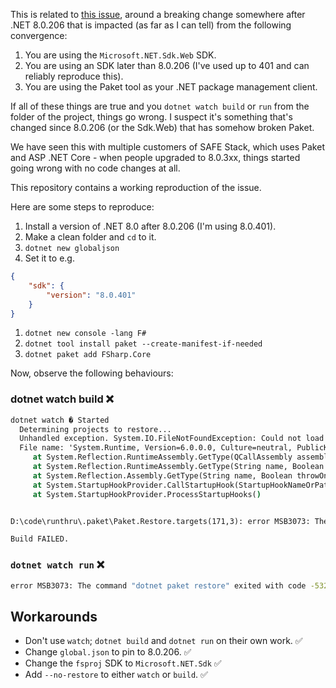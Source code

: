 This is related to [this issue](https://github.com/SAFE-Stack/SAFE-template/issues/621), around a breaking change somewhere after .NET 8.0.206 that is impacted (as far as I can tell) from the following convergence:

1. You are using the `Microsoft.NET.Sdk.Web` SDK.
1. You are using an SDK later than 8.0.206 (I've used up to 401 and can reliably reproduce this).
1. You are using the Paket tool as your .NET package management client.

If all of these things are true and you `dotnet watch build` or `run` from the folder of the project, things go wrong. I suspect it's something that's changed since 8.0.206 (or the Sdk.Web) that has somehow broken Paket.

We have seen this with multiple customers of SAFE Stack, which uses Paket and ASP .NET Core - when people upgraded to 8.0.3xx, things started going wrong with no code changes at all.

This repository contains a working reproduction of the issue.

Here are some steps to reproduce:

1. Install a version of .NET 8.0 after 8.0.206 (I'm using 8.0.401).
1. Make a clean folder and `cd` to it.
1. `dotnet new globaljson`
1. Set it to e.g.

```json
{
    "sdk": {
        "version": "8.0.401"
    }
}
```

1. `dotnet new console -lang F#`
1. `dotnet tool install paket --create-manifest-if-needed`
1. `dotnet paket add FSharp.Core`

Now, observe the following behaviours:

### dotnet watch build ❌

```cmd
dotnet watch � Started
  Determining projects to restore...
  Unhandled exception. System.IO.FileNotFoundException: Could not load file or assembly 'System.Runtime, Version=6.0.0.0, Culture=neutral, PublicKeyToken=b03f5f7f11d50a3a'. The system cannot find the file specified.
  File name: 'System.Runtime, Version=6.0.0.0, Culture=neutral, PublicKeyToken=b03f5f7f11d50a3a'
     at System.Reflection.RuntimeAssembly.GetType(QCallAssembly assembly, String name, Boolean throwOnError, Boolean ignoreCase, ObjectHandleOnStack type, ObjectHandleOnStack keepAlive, ObjectHandleOnStack assemblyLoadContext)
     at System.Reflection.RuntimeAssembly.GetType(String name, Boolean throwOnError, Boolean ignoreCase)
     at System.Reflection.Assembly.GetType(String name, Boolean throwOnError)
     at System.StartupHookProvider.CallStartupHook(StartupHookNameOrPath startupHook)
     at System.StartupHookProvider.ProcessStartupHooks()


D:\code\runthru\.paket\Paket.Restore.targets(171,3): error MSB3073: The command "dotnet paket restore" exited with code -532462766. [D:\code\runthru\runthru.fsproj]

Build FAILED.
```

### `dotnet watch run` ❌
```cmd
error MSB3073: The command "dotnet paket restore" exited with code -532462766
```

## Workarounds
* Don't use `watch`; `dotnet build` and `dotnet run` on their own work. ✅
* Change `global.json` to pin to 8.0.206. ✅
* Change the `fsproj` SDK to `Microsoft.NET.Sdk` ✅
* Add `--no-restore` to either `watch` or `build`.  ✅
